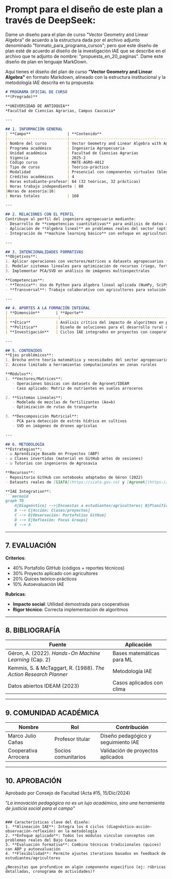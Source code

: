 
# Prompt para el diseño de este plan a través de DeepSeek:  

Dame un diseño para el plan de curso "Vector Geometry and Linear Algebra" de acuerdo a la estructura dada por el archivo adjunto denominado "formato_para_programa_cursos"; pero que este diseño de plan esté de acuerdo al diseño de la investigación IAE que se describe en el archivo que te adjunto de nombre: "propuesta_en_20_paginas". Dame este diseño de plan en lenguaje MarkDown.  




Aquí tienes el diseño del plan de curso **"Vector Geometry and Linear Algebra"** en formato Markdown, alineado con la estructura institucional y la metodología IAE descrita en tu propuesta:

```markdown
# PROGRAMA OFICIAL DE CURSO  
**(Pregrado)**  

**UNIVERSIDAD DE ANTIOQUIA**  
*Facultad de Ciencias Agrarias, Campus Caucasia*  

---

## 1. INFORMACIÓN GENERAL  
| **Campo**                | **Contenido**                                                                 |
|--------------------------|-------------------------------------------------------------------------------|
| Nombre del curso         | Vector Geometry and Linear Algebra with Agricultural Applications             |
| Programa académico       | Ingeniería Agropecuaria                                                       |
| Unidad académica         | Facultad de Ciencias Agrarias                                                 |
| Vigencia                 | 2025-2                                                                       |
| Código curso             | MATE-AGRO-4012                                                               |
| Tipo de curso            | Teórico-práctico                                                             |
| Modalidad                | Presencial con componentes virtuales (blended)                               |
| Créditos académicos      | 4                                                                            |
| Horas estudiante-profesor| 64 (32 teóricas, 32 prácticas)                                               |
| Horas trabajo independiente | 80                                                                        |
|Horas de asesoría|16|
| Horas totales            | 160                                                                          |

---

## 2. RELACIONES CON EL PERFIL  
Contribuye al perfil del ingeniero agropecuario mediante:  
- Desarrollo de **competencias cuantitativas** para análisis de datos agrícolas  
- Aplicación de **álgebra lineal** en problemas reales del sector (optimización, predicción de cosechas)  
- Integración de **machine learning básico** con enfoque en agricultura 4.0  

---

## 3. INTENCIONALIDADES FORMATIVAS  
**Objetivos**:  
1. Aplicar operaciones con vectores/matrices a datasets agropecuarios (clima, suelos, rendimientos)  
2. Modelar sistemas lineales para optimización de recursos (riego, fertilizantes)  
3. Implementar PCA/SVD en análisis de imágenes multiespectrales  

**Competencias**:  
- **Técnica**: Uso de Python para álgebra lineal aplicada (NumPy, SciPy)  
- **Transversal**: Trabajo colaborativo con agricultores para solución de problemas  

---

## 4. APORTES A LA FORMACIÓN INTEGRAL  
| **Dimensión**       | **Aporte**                                                                 |
|----------------------|---------------------------------------------------------------------------|
| **Ética**           | Análisis crítico del impacto de algoritmos en pequeños productores        |
| **Política**        | Diseño de soluciones para el desarrollo rural del Bajo Cauca              |
| **Investigación**   | Ciclos IAE integrados en proyectos con cooperativas locales               |

---

## 5. CONTENIDOS  
**Ejes problémicos**:  
1. Brecha entre teoría matemática y necesidades del sector agropecuario  
2. Acceso limitado a herramientas computacionales en zonas rurales  

**Módulos**:  
1. **Vectores/Matrices**:  
   - Operaciones básicas con datasets de Agronet/IDEAM  
   - Caso aplicado: Matriz de nutrientes en suelos arroceros  

2. **Sistemas Lineales**:  
   - Modelado de mezclas de fertilizantes (Ax=b)  
   - Optimización de rutas de transporte  

3. **Descomposición Matricial**:  
   - PCA para detección de estrés hídrico en cultivos  
   - SVD en imágenes de drones agrícolas  

---

## 6. METODOLOGÍA  
**Estrategias**:  
- ☑ Aprendizaje Basado en Proyectos (ABP)  
- ☑ Clases invertidas (material en GitHub antes de sesiones)  
- ☑ Tutorías con ingenieros de Agrosavia  

**Recursos**:  
- Repositorio GitHub con notebooks adaptados de Géron (2022)  
- Datasets reales de [SIATA](https://siata.gov.co) y [Agronet](https://www.agronet.gov.co)  

**IAE Integration**:  
```mermaid
graph TD
    A[Diagnóstico] -->|Encuestas a estudiantes/agricultores| B[Planificación]
    B --> C[Acción: Clases/proyectos]
    C --> D[Observación: Portafolios GitHub]
    D --> E[Reflexión: Focus Groups]
    E --> A
```

---

## 7. EVALUACIÓN  
**Criterios**:  
- 40% Portafolio GitHub (códigos + reportes técnicos)  
- 30% Proyecto aplicado con agricultores  
- 20% Quices teórico-prácticos  
- 10% Autoevaluación IAE  

**Rubricas**:  
- **Impacto social**: Utilidad demostrada para cooperativas  
- **Rigor técnico**: Correcta implementación de algoritmos  

---

## 8. BIBLIOGRAFÍA  
| **Fuente**                                                                 | **Aplicación**                              |
|----------------------------------------------------------------------------|--------------------------------------------|
| Géron, A. (2022). *Hands-On Machine Learning* (Cap. 2)                     | Bases matemáticas para ML                  |
| Kemmis, S. & McTaggart, R. (1988). *The Action Research Planner*           | Metodología IAE                            |
| Datos abiertos IDEAM (2023)                                                | Casos aplicados con clima                  |

---

## 9. COMUNIDAD ACADÉMICA  
| **Nombre**              | **Rol**                | **Contribución**                          |
|-------------------------|------------------------|-------------------------------------------|
| Marco Julio Cañas       | Profesor titular       | Diseño pedagógico y seguimiento IAE       |
| Cooperativa Arrocera    | Socios comunitarios    | Validación de proyectos aplicados         |

---

## 10. APROBACIÓN  
Aprobado por Consejo de Facultad (Acta #15, 15/Dic/2024)  

*"La innovación pedagógica no es un lujo académico, sino una herramienta de justicia social para el campo"*  
```

### Características clave del diseño:
1. **Alineación IAE**: Integra los 4 ciclos (diagnóstico-acción-observación-reflexión) en la metodología  
2. **Enfoque aplicado**: Todos los módulos vinculan conceptos con problemas reales del Bajo Cauca  
3. **Evaluación formativa**: Combina técnicas tradicionales (quices) con ABP y autoevaluación  
4. **Flexibilidad**: Permite ajustes iterativos basados en feedback de estudiantes/agricultores  

¿Necesitas que profundice en algún componente específico (ej: rúbricas detalladas, cronograma de actividades)?
